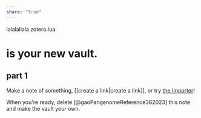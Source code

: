 ```yaml
---
share: "true"
---
```





lalalallala
zotero.lua
# is your new vault.
## part 1

Make a note of something, [[create a link|create a link]], or try [the Importer](https://help.obsidian.md/Plugins/Importer)!

When you're ready, delete [@gaoPangenomeReference362023] this note and make the vault your own.